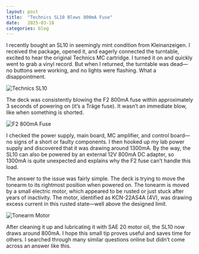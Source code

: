 ```yaml
---
layout: post
title:  "Technics SL10 Blows 800mA Fuse"
date:   2025-03-18
categories: blog
---
```


I recently bought an SL10 in seemingly mint condition from Kleinanzeigen. I received the package, opened it, and eagerly connected the turntable, excited to hear the original Technics MC cartridge. I turned it on and quickly went to grab a vinyl record. But when I returned, the turntable was dead—no buttons were working, and no lights were flashing. What a disappointment.


<div class="blogPostImage">
<img src="/assets/technics-sl10-blows-800ma-fuse/sl10.jpg" alt="Technics SL10"/>
</div>


The deck was consistently blowing the F2 800mA fuse within approximately 3 seconds of powering on (it’s a Träge fuse). It wasn’t an immediate blow, like when something is shorted.


<div class="blogPostImage">
<img src="/assets/technics-sl10-blows-800ma-fuse/fuse.jpg" alt="F2 800mA Fuse"/>
</div>


I checked the power supply, main board, MC amplifier, and control board—no signs of a short or faulty components. I then hooked up my lab power supply and discovered that it was drawing around 1300mA. By the way, the SL10 can also be powered by an external 12V 800mA DC adapter, so 1300mA is quite unexpected and explains why the F2 fuse can’t handle this load.

The answer to the issue was fairly simple. The deck is trying to move the tonearm to its rightmost position when powered on. The tonearm is moved by a small electric motor, which appeared to be rusted or just stuck after years of inactivity. The motor, identified as KCN-22AS4A (4V), was drawing excess current in this rusted state—well above the designed limit.


<div class="blogPostImage">
<img src="/assets/technics-sl10-blows-800ma-fuse/motor.jpg" alt="Tonearm Motor"/>
</div>


After cleaning it up and lubricating it with SAE 20 motor oil, the SL10 now draws around 800mA. I hope this small tip proves useful and saves time for others. I searched through many similar questions online but didn’t come across an answer like this.
